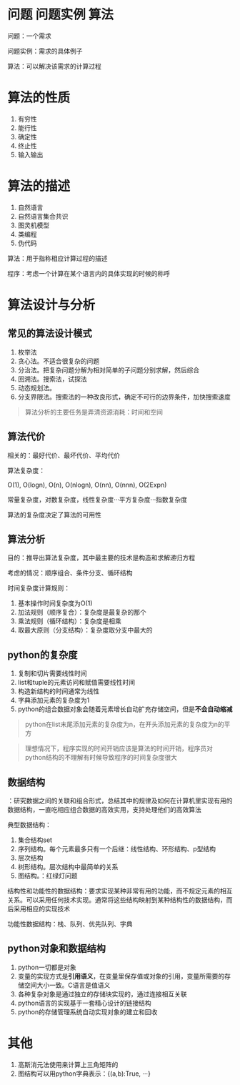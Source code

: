 # 问题 问题实例  算法

问题：一个需求

问题实例：需求的具体例子

算法：可以解决该需求的计算过程

# 算法的性质

1. 有穷性
2. 能行性
3. 确定性
4. 终止性
5. 输入输出

# 算法的描述

1. 自然语言
2. 自然语言集合共识
3. 图灵机模型
4. 类编程
5. 伪代码

算法：用于指称相应计算过程的描述

程序：考虑一个计算在某个语言内的具体实现的时候的称呼

# 算法设计与分析

## 常见的算法设计模式

1. 枚举法
2. 贪心法。不适合很复杂的问题
3. 分治法。把复杂问题分解为相对简单的子问题分别求解，然后综合
4. 回溯法。搜索法，试探法
5. 动态规划法。
6. 分支界限法。搜索法的一种改良形式，确定不可行的边界条件，加快搜索速度

> 算法分析的主要任务是弄清资源消耗：时间和空间
> 

## 算法代价

相关的：最好代价、最坏代价、平均代价

算法复杂度：

O(1), O(logn), O(n), O(nlogn), O(nn), O(nnn), O(2Expn)

常量复杂度，对数复杂度，线性复杂度···平方复杂度···指数复杂度

算法的复杂度决定了算法的可用性

## 算法分析

目的：推导出算法复杂度，其中最主要的技术是构造和求解递归方程

考虑的情况：顺序组合、条件分支、循环结构

时间复杂度计算规则：

1. 基本操作时间复杂度为O(1)
2. 加法规则（顺序复合）：复杂度是最复杂的那个
3. 乘法规则（循环结构）：复杂度是相乘
4. 取最大原则（分支结构）：复杂度取分支中最大的

## python的复杂度

1. 复制和切片需要线性时间
2. list和tuple的元素访问和赋值需要线性时间
3. 构造新结构的时间通常为线性
4. 字典添加元素的复杂度为1
5. python的组合数据对象会随着元素增长自动扩充存储空间，但是**不会自动缩减**

> python在list末尾添加元素的复杂度为n，在开头添加元素的复杂度为n的平方
> 

> 理想情况下，程序实现的时间开销应该是算法的时间开销，程序员对python结构的不理解有时候导致程序的时间复杂度很大
> 


## 数据结构

：研究数据之间的关联和组合形式，总结其中的规律及如何在计算机里实现有用的数据结构，一直吃相应组合数据的高效实用，支持处理他们的高效算法

典型数据结构：

1. 集合结构set
2. 序列结构。每个元素最多只有一个后继：线性结构、环形结构、p型结构
3. 层次结构
4. 树形结构。层次结构中最简单的关系
5. 图结构。：红绿灯问题

结构性和功能性的数据结构：要求实现某种非常有用的功能，而不规定元素的相互关系。可以采用任何技术实现。通常将这些结构映射到某种结构性的数据结构，而后采用相应的实现技术

功能性数据结构：栈、队列、优先队列、字典

## python对象和数据结构

1. python一切都是对象
2. 变量的实现方式是**引用语义**，在变量里保存值或对象的引用，变量所需要的存储空间大小一致。C语言是值语义
2. 各种复杂对象是通过独立的存储块实现的，通过连接相互关联
3. python语言的实现基于一套精心设计的链接结构
4. python的存储管理系统自动实现对象的建立和回收


# 其他

1. 高斯消元法使用来计算上三角矩阵的
2. 图结构可以用python字典表示：{(a,b):True, ···}